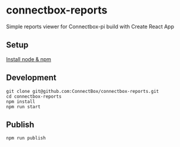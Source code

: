 # connectbox-reports

Simple reports viewer for Connectbox-pi build with Create React App

## Setup

[Install node & npm](https://www.npmjs.com/get-npm)

## Development

```
git clone git@github.com:ConnectBox/connectbox-reports.git
cd connectbox-reports
npm install
npm run start
```

## Publish

```
npm run publish
```
